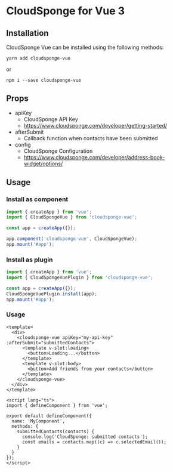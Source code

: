 # CloudSponge for Vue 3

## Installation

CloudSponge Vue can be installed using the following methods:

```
yarn add cloudsponge-vue
```

or

```
npm i --save cloudsponge-vue
```

## Props

- apiKey
  - CloudSponge API Key
  - https://www.cloudsponge.com/developer/getting-started/
- afterSubmit
  - Callback function when contacts have been submitted
- config
  - CloudSponge Configuration
  - https://www.cloudsponge.com/developer/address-book-widget/options/

## Usage

### Install as component

```javascript
import { createApp } from 'vue';
import { CloudSpongeVue } from 'cloudsponge-vue';

const app = createApp({});

app.component('cloudsponge-vue', CloudSpongeVue);
app.mount('#app');
```

### Install as plugin

```javascript
import { createApp } from 'vue';
import { CloudSpongeVuePlugin } from 'cloudsponge-vue';

const app = createApp({});
CloudSpongeVuePlugin.install(app);
app.mount('#app');
```

### Usage

```vue
<template>
  <div>
    <cloudsponge-vue apiKey="my-api-key" :afterSubmit="submittedContacts">
      <template v-slot:loading>
        <button>Loading...</button>
      </template>
      <template v-slot:body>
        <button>Add friends from your contacts</button>
      </template>
    </cloudsponge-vue>
  </div>
</template>

<script lang="ts">
import { defineComponent } from 'vue';

export default defineComponent({
  name: 'MyComponent',
  methods: {
    submittedContacts(contacts) {
      console.log('CloudSponge: submitted contacts');
      const emails = contacts.map((c) => c.selectedEmail());
    }
  }
});
</script>
```
